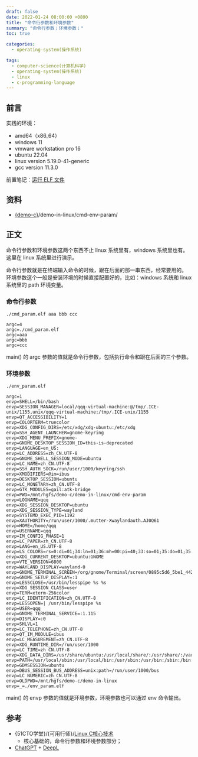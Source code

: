 ```yaml
---
draft: false
date: 2022-01-24 08:00:00 +0800
title: "命令行参数和环境参数"
summary: "命令行参数；环境参数；"
toc: true

categories:
  - operating-system(操作系统)

tags:
  - computer-science(计算机科学)
  - operating-system(操作系统)
  - linux
  - c-programming-language
---
```


## 前言

实践的环境：

- amd64（x86_64）
- windows 11
- vmware workstation pro 16
- ubuntu 22.04
- linux version 5.19.0-41-generic
- gcc version 11.3.0

前置笔记：[运行 ELF 文件](/post/computer-science/operating-system/linux/exec_elf)

## 资料

- [{demo-c}](https://github.com/KelipuTe/demo-c)/demo-in-linux/cmd-env-param/

## 正文

命令行参数和环境参数这两个东西不止 linux 系统里有，windows 系统里也有。这里在 linux 系统里进行演示。

命令行参数就是在终端输入命令的时候，跟在后面的那一串东西，经常要用的。
环境参数这个一般是安装环境的时候直接配置好的，比如：windows 系统和 linux 系统里的 path 环境变量。

### 命令行参数

```
./cmd_param.elf aaa bbb ccc
```

```
argc=4
argc=./cmd_param.elf
argc=aaa
argc=bbb
argc=ccc
```

main() 的 argc 参数的值就是命令行参数，包括执行命令和跟在后面的三个参数。

### 环境参数

```
./env_param.elf
```

```
argc=1
envp=SHELL=/bin/bash
envp=SESSION_MANAGER=local/qqq-virtual-machine:@/tmp/.ICE-unix/1155,unix/qqq-virtual-machine:/tmp/.ICE-unix/1155
envp=QT_ACCESSIBILITY=1
envp=COLORTERM=truecolor
envp=XDG_CONFIG_DIRS=/etc/xdg/xdg-ubuntu:/etc/xdg
envp=SSH_AGENT_LAUNCHER=gnome-keyring
envp=XDG_MENU_PREFIX=gnome-
envp=GNOME_DESKTOP_SESSION_ID=this-is-deprecated
envp=LANGUAGE=en_US:
envp=LC_ADDRESS=zh_CN.UTF-8
envp=GNOME_SHELL_SESSION_MODE=ubuntu
envp=LC_NAME=zh_CN.UTF-8
envp=SSH_AUTH_SOCK=/run/user/1000/keyring/ssh
envp=XMODIFIERS=@im=ibus
envp=DESKTOP_SESSION=ubuntu
envp=LC_MONETARY=zh_CN.UTF-8
envp=GTK_MODULES=gail:atk-bridge
envp=PWD=/mnt/hgfs/demo-c/demo-in-linux/cmd-env-param
envp=LOGNAME=qqq
envp=XDG_SESSION_DESKTOP=ubuntu
envp=XDG_SESSION_TYPE=wayland
envp=SYSTEMD_EXEC_PID=1192
envp=XAUTHORITY=/run/user/1000/.mutter-Xwaylandauth.AJ0Q61
envp=HOME=/home/qqq
envp=USERNAME=qqq
envp=IM_CONFIG_PHASE=1
envp=LC_PAPER=zh_CN.UTF-8
envp=LANG=en_US.UTF-8
envp=LS_COLORS=rs=0:di=01;34:ln=01;36:mh=00:pi=40;33:so=01;35:do=01;35:bd=40;33;01:cd=40;33;01:or=40;31;01:mi=00:su=37;41:sg=30;43:ca=30;41:tw=30;42:ow=34;42:st=37;44:ex=01;32:*.tar=01;31:*.tgz=01;31:*.arc=01;31:*.arj=01;31:*.taz=01;31:*.lha=01;31:*.lz4=01;31:*.lzh=01;31:*.lzma=01;31:*.tlz=01;31:*.txz=01;31:*.tzo=01;31:*.t7z=01;31:*.zip=01;31:*.z=01;31:*.dz=01;31:*.gz=01;31:*.lrz=01;31:*.lz=01;31:*.lzo=01;31:*.xz=01;31:*.zst=01;31:*.tzst=01;31:*.bz2=01;31:*.bz=01;31:*.tbz=01;31:*.tbz2=01;31:*.tz=01;31:*.deb=01;31:*.rpm=01;31:*.jar=01;31:*.war=01;31:*.ear=01;31:*.sar=01;31:*.rar=01;31:*.alz=01;31:*.ace=01;31:*.zoo=01;31:*.cpio=01;31:*.7z=01;31:*.rz=01;31:*.cab=01;31:*.wim=01;31:*.swm=01;31:*.dwm=01;31:*.esd=01;31:*.jpg=01;35:*.jpeg=01;35:*.mjpg=01;35:*.mjpeg=01;35:*.gif=01;35:*.bmp=01;35:*.pbm=01;35:*.pgm=01;35:*.ppm=01;35:*.tga=01;35:*.xbm=01;35:*.xpm=01;35:*.tif=01;35:*.tiff=01;35:*.png=01;35:*.svg=01;35:*.svgz=01;35:*.mng=01;35:*.pcx=01;35:*.mov=01;35:*.mpg=01;35:*.mpeg=01;35:*.m2v=01;35:*.mkv=01;35:*.webm=01;35:*.webp=01;35:*.ogm=01;35:*.mp4=01;35:*.m4v=01;35:*.mp4v=01;35:*.vob=01;35:*.qt=01;35:*.nuv=01;35:*.wmv=01;35:*.asf=01;35:*.rm=01;35:*.rmvb=01;35:*.flc=01;35:*.avi=01;35:*.fli=01;35:*.flv=01;35:*.gl=01;35:*.dl=01;35:*.xcf=01;35:*.xwd=01;35:*.yuv=01;35:*.cgm=01;35:*.emf=01;35:*.ogv=01;35:*.ogx=01;35:*.aac=00;36:*.au=00;36:*.flac=00;36:*.m4a=00;36:*.mid=00;36:*.midi=00;36:*.mka=00;36:*.mp3=00;36:*.mpc=00;36:*.ogg=00;36:*.ra=00;36:*.wav=00;36:*.oga=00;36:*.opus=00;36:*.spx=00;36:*.xspf=00;36:
envp=XDG_CURRENT_DESKTOP=ubuntu:GNOME
envp=VTE_VERSION=6800
envp=WAYLAND_DISPLAY=wayland-0
envp=GNOME_TERMINAL_SCREEN=/org/gnome/Terminal/screen/0895c5d6_5be1_4421_80fb_ba99d979e290
envp=GNOME_SETUP_DISPLAY=:1
envp=LESSCLOSE=/usr/bin/lesspipe %s %s
envp=XDG_SESSION_CLASS=user
envp=TERM=xterm-256color
envp=LC_IDENTIFICATION=zh_CN.UTF-8
envp=LESSOPEN=| /usr/bin/lesspipe %s
envp=USER=qqq
envp=GNOME_TERMINAL_SERVICE=:1.115
envp=DISPLAY=:0
envp=SHLVL=1
envp=LC_TELEPHONE=zh_CN.UTF-8
envp=QT_IM_MODULE=ibus
envp=LC_MEASUREMENT=zh_CN.UTF-8
envp=XDG_RUNTIME_DIR=/run/user/1000
envp=LC_TIME=zh_CN.UTF-8
envp=XDG_DATA_DIRS=/usr/share/ubuntu:/usr/local/share/:/usr/share/:/var/lib/snapd/desktop
envp=PATH=/usr/local/sbin:/usr/local/bin:/usr/sbin:/usr/bin:/sbin:/bin:/usr/games:/usr/local/games:/snap/bin:/snap/bin
envp=GDMSESSION=ubuntu
envp=DBUS_SESSION_BUS_ADDRESS=unix:path=/run/user/1000/bus
envp=LC_NUMERIC=zh_CN.UTF-8
envp=OLDPWD=/mnt/hgfs/demo-c/demo-in-linux
envp=_=./env_param.elf
```

main() 的 envp 参数的值就是环境参数，环境参数也可以通过 env 命令输出。

## 参考

- {51CTO学堂}/{可用行师}/[Linux C核心技术](https://edu.51cto.com/course/28903.html)
    - 核心基础的，命令行参数和环境参数部分；
- [ChatGPT](https://chat.openai.com/) + [DeepL](https://www.deepl.com/translator)
